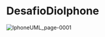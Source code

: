 # DesafioDioIphone

![IphoneUML_page-0001](https://github.com/AGisele/dio-desafio-classes-iphone/assets/49295251/e72f874f-50d9-4d79-954e-b3145fd987a0)
